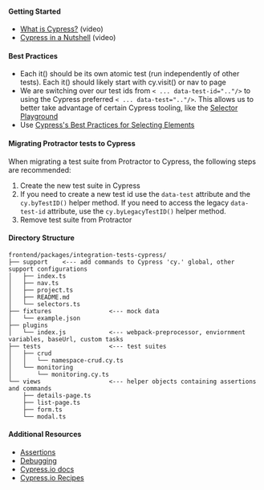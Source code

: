 #### Getting Started
- [What is Cypress?](https://www.youtube.com/watch?v=dr10Z-HpsCQ) (video)
- [Cypress in a Nutshell](https://www.youtube.com/watch?v=LcGHiFnBh3Y) (video)

#### Best Practices
- Each it() should be its own atomic test (run independently of other tests).  Each it() should likely start with
cy.visit() or nav to page
- We are switching over our test ids from `< ... data-test-id=".."/>` to using the Cypress preferred
`< ... data-test=".."/>`.  This allows us to better take advantage of certain Cypress tooling, like the
[Selector Playground](https://docs.cypress.io/guides/core-concepts/test-runner.html#Selector-Playground)
- Use [Cypress's Best Practices for Selecting Elements](https://docs.cypress.io/guides/references/best-practices.html)

#### Migrating Protractor tests to Cypress

When migrating a test suite from Protractor to Cypress, the following steps are recommended:
1. Create the new test suite in Cypress
2. If you need to create a new test id use the `data-test` attribute and the `cy.byTestID()` helper method.
If you need to access the legacy `data-test-id` attribute, use the `cy.byLegacyTestID()` helper method.
3. Remove test suite from Protractor

#### Directory Structure
```
frontend/packages/integration-tests-cypress/
├── support    <--- add commands to Cypress 'cy.' global, other support configurations
│   ├── index.ts
│   ├── nav.ts
│   ├── project.ts
│   ├── README.md
│   └── selectors.ts
├── fixtures                <--- mock data
│   └── example.json
├── plugins
│   └── index.js            <--- webpack-preprocessor, enviornment variables, baseUrl, custom tasks
├── tests                   <--- test suites
│   ├── crud
│   │   └── namespace-crud.cy.ts
│   └── monitoring
│       └── monitoring.cy.ts
└── views                   <--- helper objects containing assertions and commands
    ├── details-page.ts
    ├── list-page.ts
    ├── form.ts
    └── modal.ts
```

#### Additional Resources
- [Assertions](https://docs.cypress.io/guides/references/assertions.html#Chai)
- [Debugging](https://docs.cypress.io/guides/guides/debugging.html#Using-debugger)
- [Cypress.io docs](https://docs.cypress.io/guides/core-concepts/introduction-to-cypress.html#Cypress-Can-Be-Simple-Sometimes)
- [Cypress.io Recipes](https://docs.cypress.io/examples/examples/recipes.html#Fundamentals)

